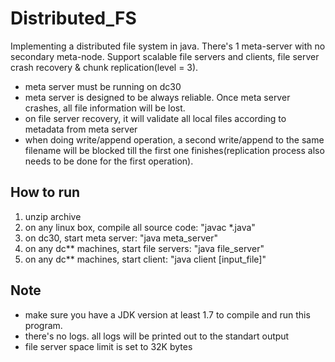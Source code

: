 Distributed_FS
==============

Implementing a distributed file system in java. There's 1 meta-server with no secondary meta-node. Support scalable file servers and clients, file server crash recovery & chunk replication(level = 3).

* meta server must be running on dc30
* meta server is designed to be always reliable. Once meta server crashes, all file information will be lost.
* on file server recovery, it will validate all local files according to metadata from meta server
* when doing write/append operation, a second write/append to the same filename will be blocked till the first one finishes(replication process also needs to be done for the first operation). 

## How to run
1. unzip archive
2. on any linux box, compile all source code: "javac *.java"
3. on dc30, start meta server: "java meta_server"
4. on any dc** machines, start file servers: "java file_server"
5. on any dc** machines, start client: "java client [input_file]"

## Note
* make sure you have a JDK version at least 1.7 to compile and run this program.
* there's no logs. all logs will be printed out to the standart output
* file server space limit is set to 32K bytes
